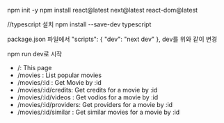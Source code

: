 npm init -y
npm install react@latest next@latest react-dom@latest

//typescript 설치
npm install --save-dev typescript

package.json 파일에서
  "scripts": {
    "dev": "next dev"
  },
dev를 위와 같이 변경

npm run dev로 시작

- /: This page
- /movies : List popular movies
- /movies/:id : Get Movie by :id
- /movies/:id/credits: Get credits for a movie by :id
- /movies/:id/videos : Get vodios for a movie by :id
- /movies/:id/providers: Get providers for a movie by :id
- /movies/:id/similar : Get similar movies for a movie by :id